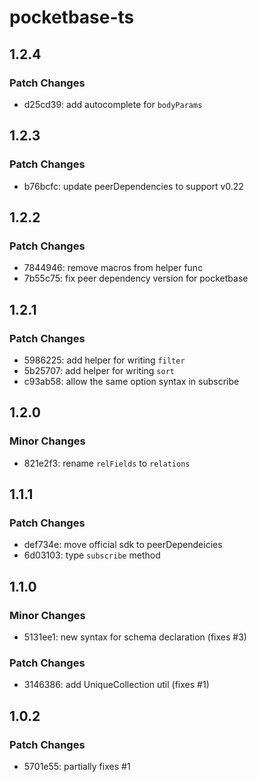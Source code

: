 # pocketbase-ts

## 1.2.4

### Patch Changes

-   d25cd39: add autocomplete for `bodyParams`

## 1.2.3

### Patch Changes

-   b76bcfc: update peerDependencies to support v0.22

## 1.2.2

### Patch Changes

-   7844946: remove macros from helper func
-   7b55c75: fix peer dependency version for pocketbase

## 1.2.1

### Patch Changes

-   5986225: add helper for writing `filter`
-   5b25707: add helper for writing `sort`
-   c93ab58: allow the same option syntax in subscribe

## 1.2.0

### Minor Changes

-   821e2f3: rename `relFields` to `relations`

## 1.1.1

### Patch Changes

-   def734e: move official sdk to peerDependeicies
-   6d03103: type `subscribe` method

## 1.1.0

### Minor Changes

-   5131ee1: new syntax for schema declaration (fixes #3)

### Patch Changes

-   3146386: add UniqueCollection util (fixes #1)

## 1.0.2

### Patch Changes

-   5701e55: partially fixes #1
